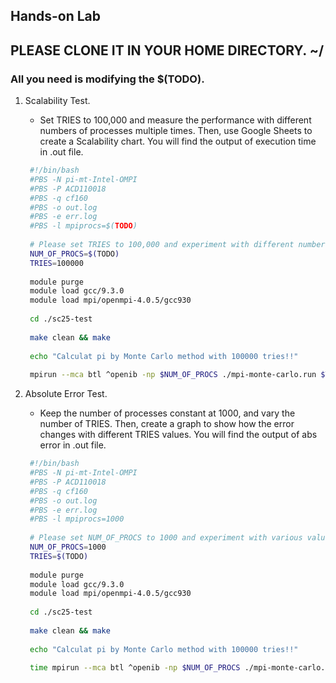 ## Hands-on Lab

## PLEASE CLONE IT IN YOUR HOME DIRECTORY.      ~/
### All you need is modifying the $(TODO).

1. Scalability Test.
   * Set TRIES to 100,000 and measure the performance with different numbers of processes multiple times. Then, use Google Sheets to create a Scalability chart. You will find the output of execution time in .out file.
   ```bash
    #!/bin/bash
    #PBS -N pi-mt-Intel-OMPI
    #PBS -P ACD110018
    #PBS -q cf160
    #PBS -o out.log
    #PBS -e err.log
    #PBS -l mpiprocs=$(TODO)
    
    # Please set TRIES to 100,000 and experiment with different numbers of processes (NUM_OF_PROCS).
    NUM_OF_PROCS=$(TODO)
    TRIES=100000
    
    module purge
    module load gcc/9.3.0
    module load mpi/openmpi-4.0.5/gcc930
    
    cd ./sc25-test
    
    make clean && make
    
    echo "Calculat pi by Monte Carlo method with 100000 tries!!"
    
    mpirun --mca btl ^openib -np $NUM_OF_PROCS ./mpi-monte-carlo.run $TRIES
   ```


2. Absolute Error Test.
   * Keep the number of processes constant at 1000, and vary the number of TRIES. Then, create a graph to show how the error changes with different TRIES values. You will find the output of abs error in .out file.
   ```bash
    #!/bin/bash
    #PBS -N pi-mt-Intel-OMPI
    #PBS -P ACD110018
    #PBS -q cf160
    #PBS -o out.log
    #PBS -e err.log
    #PBS -l mpiprocs=1000
    
    # Please set NUM_OF_PROCS to 1000 and experiment with various values for TRIES.
    NUM_OF_PROCS=1000
    TRIES=$(TODO)
    
    module purge
    module load gcc/9.3.0
    module load mpi/openmpi-4.0.5/gcc930
    
    cd ./sc25-test
    
    make clean && make
    
    echo "Calculat pi by Monte Carlo method with 100000 tries!!"
    
    time mpirun --mca btl ^openib -np $NUM_OF_PROCS ./mpi-monte-carlo.run $TRIES
   ```
